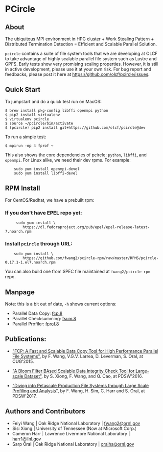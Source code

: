 # PCircle


## About

The ubiquitous MPI environment in HPC cluster + Work Stealing Pattern +
Distributed Termination Detection = Efficient and Scalable Parallel Solution.

`pcircle` contains a suite of file system tools that we are developing at OLCF
to take advantage of highly scalable parallel file system such as Lustre and
GPFS. Early tests show very promising scaling properties. However, it is still
in active development, please use it at your own risk. For bug report and
feedbacks, please post it here at https://github.com/olcf/pcircle/issues.



## Quick Start

To jumpstart and do a quick test run on MacOS:

    $ brew install pkg-config libffi openmpi python
    $ pip2 install virtualenv
    $ virtualenv pcircle
    $ source ~/pcircle/bin/activate
    $ (pcircle) pip2 install git+https://github.com/olcf/pcircle@dev

To run a simple test:

    $ mpirun -np 4 fprof ~

This also shows the core dependencies of pcircle: `python`, `libffi`, and `openmpi`. For Linux alike, we need their dev rpms. For example:

        sudo yum install openmpi-devel
        sudo yum install libffi-devel

## RPM Install

For CentOS/Redhat, we have a prebuilt rpm:

### If you don't have EPEL repo yet:

         sudo yum install \
            https://dl.fedoraproject.org/pub/epel/epel-release-latest-7.noarch.rpm


### Install `pcircle` through URL:

        sudo yum install \
            https://github.com/fwang2/pcircle-rpm/raw/master/RPMS/pcircle-0.17.1-1.el7.noarch.rpm

You can also build one from SPEC file maintained at `fwang2/pcircle-rpm` repo.

## Manpage

Note: this is a bit out of date, `-h` shows current options:

* Parallel Data Copy: [fcp.8](https://rawgit.com/olcf/pcircle/master/man/fcp.8.html)
* Parallel Checksumming: [fsum.8](https://rawgit.com/olcf/pcircle/master/man/fsum.8.html)
* Parallel Profiler: [fprof.8](https://rawgit.com/olcf/pcircle/master/man/fprof.8.html)

## Publications:

- ["FCP: A Fast and Scalable Data Copy Tool for High Performance Parallel File Systems"](docs/cug15-fcp.pdf), by F. Wang, V.G.V. Larrea, D. Leverman, S. Oral, at CUG'2015.

- ["A Bloom Filter BAsed Scalable Data Integrity Check Tool for Large-scale Dataset"](docs/pdsw16-fsum.pdf), by S. Xiong, F. Wang, and Q. Cao, at PDSW'2016.

- ["Diving into Petascale Production File Systems through Large Scale Profiling and Analysis"](docs/pdsw17-fprof.pdf), by F. Wang, H. Sim, C. Harr and S. Oral, at PDSW'2017.

## Authors and Contributors

- Feiyi Wang | Oak Ridge National Laboratory | fwang2@ornl.gov
- Sisi Xiong | University of Tennessee (Now at Microsoft Corp.)
- Cameron Harr | Lawrence Livermore National Laboratory | harr1@llnl.gov
- Sarp Oral | Oak Ridge National Laboratory | oralhs@ornl.gov


